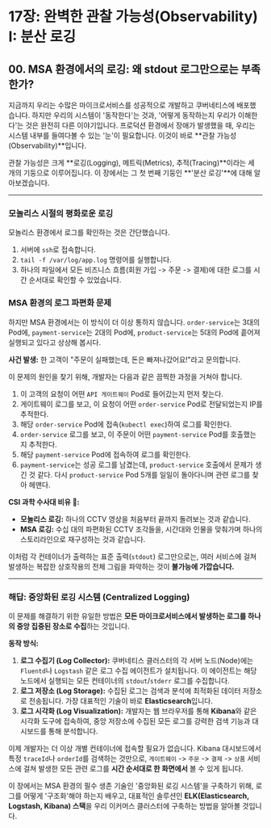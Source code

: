 # 17장: 완벽한 관찰 가능성(Observability) I: 분산 로깅

## 00. MSA 환경에서의 로깅: 왜 stdout 로그만으로는 부족한가?

지금까지 우리는 수많은 마이크로서비스를 성공적으로 개발하고 쿠버네티스에 배포했습니다. 하지만 우리의 시스템이 '동작한다'는 것과, '어떻게 동작하는지 우리가 이해한다'는 것은 완전히 다른 이야기입니다. 프로덕션 환경에서 장애가 발생했을 때, 우리는 시스템 내부를 들여다볼 수 있는 '눈'이 필요합니다. 이것이 바로 **관찰 가능성(Observability)**입니다.

관찰 가능성은 크게 **로깅(Logging), 메트릭(Metrics), 추적(Tracing)**이라는 세 개의 기둥으로 이루어집니다. 이 장에서는 그 첫 번째 기둥인 **'분산 로깅'**에 대해 알아보겠습니다.

---

### 모놀리스 시절의 평화로운 로깅

모놀리스 환경에서 로그를 확인하는 것은 간단했습니다.
1.  서버에 `ssh`로 접속합니다.
2.  `tail -f /var/log/app.log` 명령어를 실행합니다.
3.  하나의 파일에서 모든 비즈니스 흐름(회원 가입 -> 주문 -> 결제)에 대한 로그를 시간 순서대로 확인할 수 있었습니다.

### MSA 환경의 로그 파편화 문제

하지만 MSA 환경에서는 이 방식이 더 이상 통하지 않습니다. `order-service`는 3대의 Pod에, `payment-service`는 2대의 Pod에, `product-service`는 5대의 Pod에 흩어져 실행되고 있다고 상상해 봅시다.

**사건 발생:** 한 고객이 "주문이 실패했는데, 돈은 빠져나갔어요!"라고 문의합니다.

이 문제의 원인을 찾기 위해, 개발자는 다음과 같은 끔찍한 과정을 거쳐야 합니다.

1.  이 고객의 요청이 어떤 `API 게이트웨이` Pod로 들어갔는지 먼저 찾는다.
2.  게이트웨이 로그를 보고, 이 요청이 어떤 `order-service` Pod로 전달되었는지 IP를 추적한다.
3.  해당 `order-service` Pod에 접속(`kubectl exec`)하여 로그를 확인한다.
4.  `order-service` 로그를 보고, 이 주문이 어떤 `payment-service` Pod를 호출했는지 추적한다.
5.  해당 `payment-service` Pod에 접속하여 로그를 확인한다.
6.  `payment-service`는 성공 로그를 남겼는데, `product-service` 호출에서 문제가 생긴 것 같다. 다시 `product-service` Pod 5개를 일일이 돌아다니며 관련 로그를 찾아 헤맨다.

**CSI 과학 수사대 비유 🔬:**
* **모놀리스 로깅:** 하나의 CCTV 영상을 처음부터 끝까지 돌려보는 것과 같습니다.
* **MSA 로깅:** 수십 대의 파편화된 CCTV 조각들을, 시간대와 인물을 맞춰가며 하나의 스토리라인으로 재구성하는 것과 같습니다.

이처럼 각 컨테이너가 출력하는 표준 출력(`stdout`) 로그만으로는, 여러 서비스에 걸쳐 발생하는 복잡한 상호작용의 전체 그림을 파악하는 것이 **불가능에 가깝습니다.**

---

### 해답: 중앙화된 로깅 시스템 (Centralized Logging)



이 문제를 해결하기 위한 유일한 방법은 **모든 마이크로서비스에서 발생하는 로그를 하나의 중앙 집중된 장소로 수집**하는 것입니다.

**동작 방식:**
1.  **로그 수집기 (Log Collector):** 쿠버네티스 클러스터의 각 서버 노드(Node)에는 `Fluentd`나 `Logstash` 같은 로그 수집 에이전트가 설치됩니다. 이 에이전트는 해당 노드에서 실행되는 모든 컨테이너의 `stdout`/`stderr` 로그를 수집합니다.
2.  **로그 저장소 (Log Storage):** 수집된 로그는 검색과 분석에 최적화된 데이터 저장소로 전송됩니다. 가장 대표적인 기술이 바로 **Elasticsearch**입니다.
3.  **로그 시각화 (Log Visualization):** 개발자는 웹 브라우저를 통해 **Kibana**와 같은 시각화 도구에 접속하여, 중앙 저장소에 수집된 모든 로그를 강력한 검색 기능과 대시보드를 통해 분석합니다.

이제 개발자는 더 이상 개별 컨테이너에 접속할 필요가 없습니다. Kibana 대시보드에서 특정 `traceId`나 `orderId`를 검색하는 것만으로, `게이트웨이` -> `주문` -> `결제` -> `상품` 서비스에 걸쳐 발생한 모든 관련 로그를 **시간 순서대로 한 화면에서** 볼 수 있게 됩니다.

이 장에서는 MSA 환경의 필수 생존 기술인 '중앙화된 로깅 시스템'을 구축하기 위해, 로그를 어떻게 '구조화'해야 하는지 배우고, 대표적인 솔루션인 **ELK(Elasticsearch, Logstash, Kibana) 스택**을 우리 이커머스 클러스터에 구축하는 방법을 알아볼 것입니다.